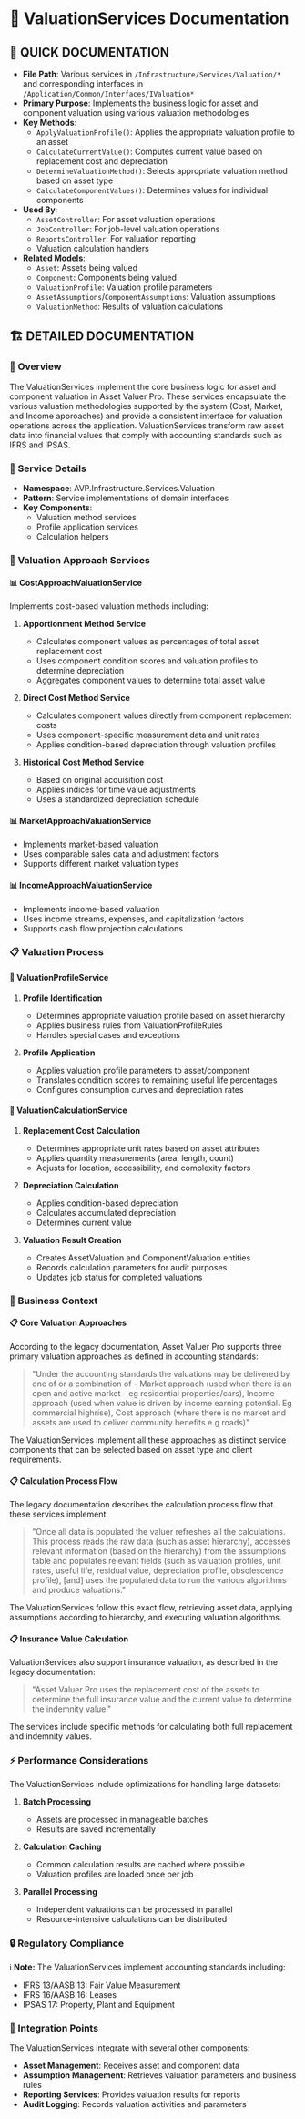 # 🧮 ValuationServices Documentation

## 🧮 QUICK DOCUMENTATION
- **File Path**: Various services in `/Infrastructure/Services/Valuation/*` and corresponding interfaces in `/Application/Common/Interfaces/IValuation*`
- **Primary Purpose**: Implements the business logic for asset and component valuation using various valuation methodologies
- **Key Methods**:
  - `ApplyValuationProfile()`: Applies the appropriate valuation profile to an asset
  - `CalculateCurrentValue()`: Computes current value based on replacement cost and depreciation
  - `DetermineValuationMethod()`: Selects appropriate valuation method based on asset type
  - `CalculateComponentValues()`: Determines values for individual components
- **Used By**:
  - `AssetController`: For asset valuation operations
  - `JobController`: For job-level valuation operations
  - `ReportsController`: For valuation reporting
  - Valuation calculation handlers
- **Related Models**:
  - `Asset`: Assets being valued
  - `Component`: Components being valued
  - `ValuationProfile`: Valuation profile parameters
  - `AssetAssumptions`/`ComponentAssumptions`: Valuation assumptions
  - `ValuationMethod`: Results of valuation calculations

## 🏗️ DETAILED DOCUMENTATION

### 🧮 Overview
The ValuationServices implement the core business logic for asset and component valuation in Asset Valuer Pro. These services encapsulate the various valuation methodologies supported by the system (Cost, Market, and Income approaches) and provide a consistent interface for valuation operations across the application. ValuationServices transform raw asset data into financial values that comply with accounting standards such as IFRS and IPSAS.

### 🔧 Service Details
- **Namespace**: AVP.Infrastructure.Services.Valuation
- **Pattern**: Service implementations of domain interfaces
- **Key Components**:
  - Valuation method services
  - Profile application services
  - Calculation helpers

### 🧮 Valuation Approach Services

#### 📊 CostApproachValuationService
Implements cost-based valuation methods including:

1. **Apportionment Method Service**
   - Calculates component values as percentages of total asset replacement cost
   - Uses component condition scores and valuation profiles to determine depreciation
   - Aggregates component values to determine total asset value

2. **Direct Cost Method Service**
   - Calculates component values directly from component replacement costs
   - Uses component-specific measurement data and unit rates
   - Applies condition-based depreciation through valuation profiles

3. **Historical Cost Method Service**
   - Based on original acquisition cost
   - Applies indices for time value adjustments
   - Uses a standardized depreciation schedule

#### 📊 MarketApproachValuationService
- Implements market-based valuation
- Uses comparable sales data and adjustment factors
- Supports different market valuation types

#### 📊 IncomeApproachValuationService
- Implements income-based valuation
- Uses income streams, expenses, and capitalization factors
- Supports cash flow projection calculations

### 📋 Valuation Process

#### 🧮 ValuationProfileService
1. **Profile Identification**
   - Determines appropriate valuation profile based on asset hierarchy
   - Applies business rules from ValuationProfileRules
   - Handles special cases and exceptions

2. **Profile Application**
   - Applies valuation profile parameters to asset/component
   - Translates condition scores to remaining useful life percentages
   - Configures consumption curves and depreciation rates

#### 🧮 ValuationCalculationService
1. **Replacement Cost Calculation**
   - Determines appropriate unit rates based on asset attributes
   - Applies quantity measurements (area, length, count)
   - Adjusts for location, accessibility, and complexity factors

2. **Depreciation Calculation**
   - Applies condition-based depreciation
   - Calculates accumulated depreciation
   - Determines current value

3. **Valuation Result Creation**
   - Creates AssetValuation and ComponentValuation entities
   - Records calculation parameters for audit purposes
   - Updates job status for completed valuations

### 📝 Business Context

#### 📋 Core Valuation Approaches
According to the legacy documentation, Asset Valuer Pro supports three primary valuation approaches as defined in accounting standards:

> "Under the accounting standards the valuations may be delivered by one of or a combination of - Market approach (used when there is an open and active market - eg residential properties/cars), Income approach (used when value is driven by income earning potential. Eg commercial highrise), Cost approach (where there is no market and assets are used to deliver community benefits e.g roads)"

The ValuationServices implement all these approaches as distinct service components that can be selected based on asset type and client requirements.

#### 📋 Calculation Process Flow
The legacy documentation describes the calculation process flow that these services implement:

> "Once all data is populated the valuer refreshes all the calculations. This process reads the raw data (such as asset hierarchy), accesses relevant information (based on the hierarchy) from the assumptions table and populates relevant fields (such as valuation profiles, unit rates, useful life, residual value, depreciation profile, obsolescence profile), [and] uses the populated data to run the various algorithms and produce valuations."

The ValuationServices follow this exact flow, retrieving asset data, applying assumptions according to hierarchy, and executing valuation algorithms.

#### 📋 Insurance Value Calculation
ValuationServices also support insurance valuation, as described in the legacy documentation:

> "Asset Valuer Pro uses the replacement cost of the assets to determine the full insurance value and the current value to determine the indemnity value."

The services include specific methods for calculating both full replacement and indemnity values.

### ⚡ Performance Considerations
The ValuationServices include optimizations for handling large datasets:

1. **Batch Processing**
   - Assets are processed in manageable batches
   - Results are saved incrementally

2. **Calculation Caching**
   - Common calculation results are cached where possible
   - Valuation profiles are loaded once per job

3. **Parallel Processing**
   - Independent valuations can be processed in parallel
   - Resource-intensive calculations can be distributed

### 🔒 Regulatory Compliance
ℹ️ **Note:** The ValuationServices implement accounting standards including:
- IFRS 13/AASB 13: Fair Value Measurement
- IFRS 16/AASB 16: Leases
- IPSAS 17: Property, Plant and Equipment

### 🔧 Integration Points
The ValuationServices integrate with several other components:

- **Asset Management**: Receives asset and component data
- **Assumption Management**: Retrieves valuation parameters and business rules
- **Reporting Services**: Provides valuation results for reports
- **Audit Logging**: Records valuation activities and parameters